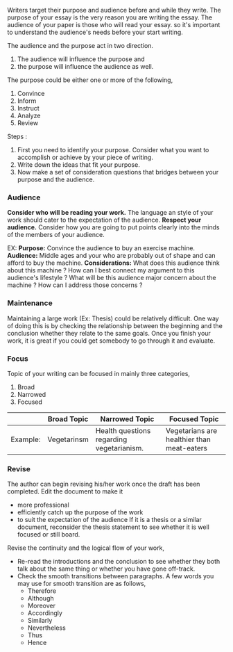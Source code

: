 Writers target their purpose and audience before and while they write. The purpose of your essay is the very reason you are writing the essay. The audience of your paper is those who will read your essay. so it's important to understand the audience's needs before your start writing. 

The audience and the purpose act in two direction.
1. The audience will influence the purpose and 
2. the purpose will influence the audience as well.

The purpose could be either one or more of the following, 
1. Convince
2. Inform
3. Instruct
4. Analyze
5. Review

Steps :
1. First you need to identify your purpose. Consider what you want to accomplish or achieve by your piece of writing.
2. Write down the ideas that fit your purpose.
3. Now make a set of consideration questions that bridges between your purpose and the audience. 

### Audience
**Consider who will be reading your work.**
	The language an style of your work should cater to the expectation of the audience.
**Respect your audience.**
	Consider how you are going to put points clearly into the minds of the members of your audience. 


EX:
**Purpose:** 
	Convince the audience to buy an exercise machine.
**Audience:** 
	Middle ages and your who are probably out of shape and can afford to buy the machine.
**Considerations:** 
	What does this audience think about this machine ?
	How can I best connect my argument to this audience's lifestyle ?
	What will be this audience major concern about the machine ?
	How can I address those concerns ?

### Maintenance
Maintaining a large work (Ex: Thesis) could be relatively difficult. 
One way of doing this is by checking the relationship between the beginning and the conclusion whether they relate to the same goals. 
Once you finish your work, it is great if you could get somebody to go through it and evaluate. 

### Focus
Topic of your writing can be focused in mainly three categories,
1. Broad 
2. Narrowed
3. Focused

|          | Broad Topic | Narrowed Topic                            | Focused Topic                              |
| -------- | ----------- | ----------------------------------------- | ------------------------------------------ |
| Example: | Vegetarinsm | Health questions regarding vegetarianism. | Vegetarians are healthier than meat-eaters |

### Revise
The author can begin revising his/her work once the draft has been completed.
Edit the document to make it
- more professional
- efficiently catch up the purpose of the work
- to suit the expectation of the audience
If it is a thesis or a similar document, reconsider the thesis statement to see whether it is well focused or still board. 

Revise the continuity and the logical flow of your work,
- Re-read the introductions and the conclusion to see whether they both  talk about the same thing or whether you have gone off-track.
- Check the smooth transitions between paragraphs. A few words you may use for smooth transition are as follows,
	- Therefore
	- Although
	- Moreover
	- Accordingly
	- Similarly
	- Nevertheless
	- Thus
	- Hence

